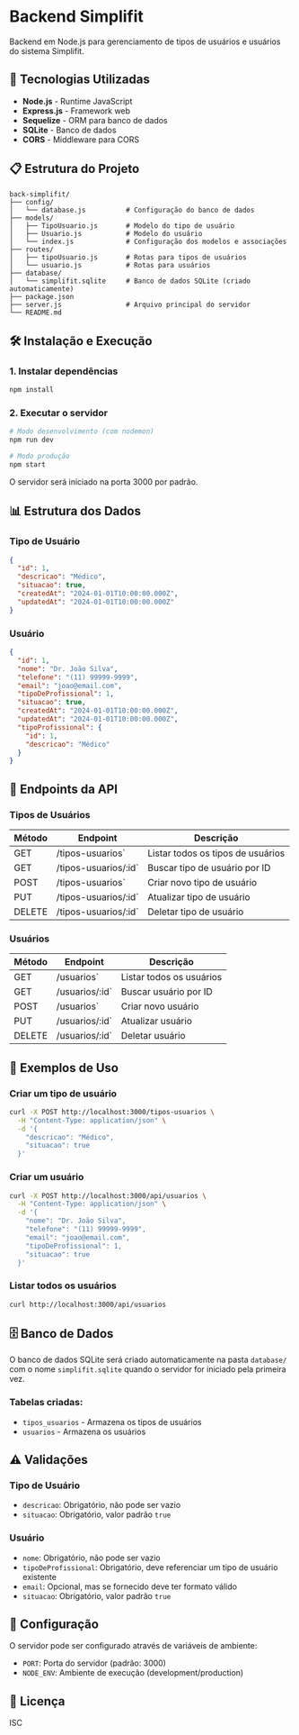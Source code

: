 # Backend Simplifit

Backend em Node.js para gerenciamento de tipos de usuários e usuários do sistema Simplifit.

## 🚀 Tecnologias Utilizadas

- **Node.js** - Runtime JavaScript
- **Express.js** - Framework web
- **Sequelize** - ORM para banco de dados
- **SQLite** - Banco de dados
- **CORS** - Middleware para CORS

## 📋 Estrutura do Projeto

```
back-simplifit/
├── config/
│   └── database.js          # Configuração do banco de dados
├── models/
│   ├── TipoUsuario.js       # Modelo do tipo de usuário
│   ├── Usuario.js           # Modelo do usuário
│   └── index.js             # Configuração dos modelos e associações
├── routes/
│   ├── tipoUsuario.js       # Rotas para tipos de usuários
│   └── usuario.js           # Rotas para usuários
├── database/
│   └── simplifit.sqlite     # Banco de dados SQLite (criado automaticamente)
├── package.json
├── server.js                # Arquivo principal do servidor
└── README.md
```

## 🛠️ Instalação e Execução

### 1. Instalar dependências
```bash
npm install
```

### 2. Executar o servidor
```bash
# Modo desenvolvimento (com nodemon)
npm run dev

# Modo produção
npm start
```

O servidor será iniciado na porta 3000 por padrão.

## 📊 Estrutura dos Dados

### Tipo de Usuário
```json
{
  "id": 1,
  "descricao": "Médico",
  "situacao": true,
  "createdAt": "2024-01-01T10:00:00.000Z",
  "updatedAt": "2024-01-01T10:00:00.000Z"
}
```

### Usuário
```json
{
  "id": 1,
  "nome": "Dr. João Silva",
  "telefone": "(11) 99999-9999",
  "email": "joao@email.com",
  "tipoDeProfissional": 1,
  "situacao": true,
  "createdAt": "2024-01-01T10:00:00.000Z",
  "updatedAt": "2024-01-01T10:00:00.000Z",
  "tipoProfissional": {
    "id": 1,
    "descricao": "Médico"
  }
}
```

## 🔗 Endpoints da API

### Tipos de Usuários

| Método | Endpoint | Descrição |
|--------|----------|-----------|
| GET | /tipos-usuarios` | Listar todos os tipos de usuários |
| GET | /tipos-usuarios/:id` | Buscar tipo de usuário por ID |
| POST | /tipos-usuarios` | Criar novo tipo de usuário |
| PUT | /tipos-usuarios/:id` | Atualizar tipo de usuário |
| DELETE | /tipos-usuarios/:id` | Deletar tipo de usuário |

### Usuários

| Método | Endpoint | Descrição |
|--------|----------|-----------|
| GET | /usuarios` | Listar todos os usuários |
| GET | /usuarios/:id` | Buscar usuário por ID |
| POST | /usuarios` | Criar novo usuário |
| PUT | /usuarios/:id` | Atualizar usuário |
| DELETE | /usuarios/:id` | Deletar usuário |

## 📝 Exemplos de Uso

### Criar um tipo de usuário
```bash
curl -X POST http://localhost:3000/tipos-usuarios \
  -H "Content-Type: application/json" \
  -d '{
    "descricao": "Médico",
    "situacao": true
  }'
```

### Criar um usuário
```bash
curl -X POST http://localhost:3000/api/usuarios \
  -H "Content-Type: application/json" \
  -d '{
    "nome": "Dr. João Silva",
    "telefone": "(11) 99999-9999",
    "email": "joao@email.com",
    "tipoDeProfissional": 1,
    "situacao": true
  }'
```

### Listar todos os usuários
```bash
curl http://localhost:3000/api/usuarios
```

## 🗄️ Banco de Dados

O banco de dados SQLite será criado automaticamente na pasta `database/` com o nome `simplifit.sqlite` quando o servidor for iniciado pela primeira vez.

### Tabelas criadas:
- `tipos_usuarios` - Armazena os tipos de usuários
- `usuarios` - Armazena os usuários

## ⚠️ Validações

### Tipo de Usuário
- `descricao`: Obrigatório, não pode ser vazio
- `situacao`: Obrigatório, valor padrão `true`

### Usuário
- `nome`: Obrigatório, não pode ser vazio
- `tipoDeProfissional`: Obrigatório, deve referenciar um tipo de usuário existente
- `email`: Opcional, mas se fornecido deve ter formato válido
- `situacao`: Obrigatório, valor padrão `true`

## 🔧 Configuração

O servidor pode ser configurado através de variáveis de ambiente:

- `PORT`: Porta do servidor (padrão: 3000)
- `NODE_ENV`: Ambiente de execução (development/production)

## 📄 Licença

ISC
